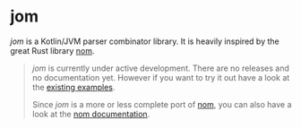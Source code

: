 # jom

*jom* is a Kotlin/JVM parser combinator library. 
It is heavily inspired by the great Rust library
[nom](https://github.com/Geal/nom).

> *jom* is currently under active development. 
> There are no releases and no documentation yet.
> However if you want to try it out have a look at the
> [existing examples](src/test/kotlin/io/yegair/jom/examples).
> 
> Since *jom* is a more or less complete port of [nom](https://github.com/Geal/nom),
> you can also have a look at the [nom documentation](https://docs.rs/nom/6.1.0/nom/).
